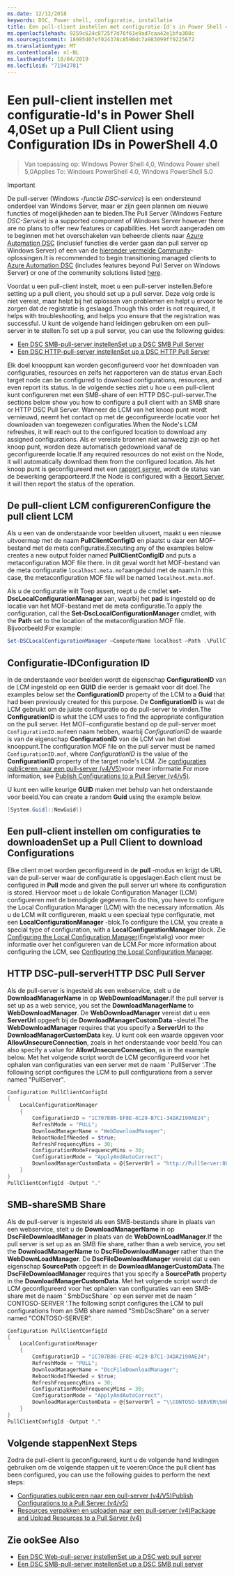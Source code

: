 ```yaml
---
ms.date: 12/12/2018
keywords: DSC, Power shell, configuratie, installatie
title: Een pull-client instellen met configuratie-Id's in Power Shell 4,0
ms.openlocfilehash: 9259c624c8725f7d76f61e9ad7caa42e1bfa308c
ms.sourcegitcommit: 18985d07ef024378c8590dc7a983099ff9225672
ms.translationtype: MT
ms.contentlocale: nl-NL
ms.lasthandoff: 10/04/2019
ms.locfileid: "71942781"
---
```

# <a name="set-up-a-pull-client-using-configuration-ids-in-powershell-40"></a><span data-ttu-id="71972-103">Een pull-client instellen met configuratie-Id's in Power Shell 4,0</span><span class="sxs-lookup"><span data-stu-id="71972-103">Set up a Pull Client using Configuration IDs in PowerShell 4.0</span></span>

><span data-ttu-id="71972-104">Van toepassing op: Windows Power Shell 4,0, Windows Power shell 5,0</span><span class="sxs-lookup"><span data-stu-id="71972-104">Applies To: Windows PowerShell 4.0, Windows PowerShell 5.0</span></span>

> [!IMPORTANT]
> <span data-ttu-id="71972-105">De pull-server (Windows *-functie DSC-service*) is een ondersteund onderdeel van Windows Server, maar er zijn geen plannen om nieuwe functies of mogelijkheden aan te bieden.</span><span class="sxs-lookup"><span data-stu-id="71972-105">The Pull Server (Windows Feature *DSC-Service*) is a supported component of Windows Server however there are no plans to offer new features or capabilities.</span></span> <span data-ttu-id="71972-106">Het wordt aangeraden om te beginnen met het overschakelen van beheerde clients naar [Azure Automation DSC](/azure/automation/automation-dsc-getting-started) (inclusief functies die verder gaan dan pull server op Windows Server) of een van de [hieronder vermelde Community](pullserver.md#community-solutions-for-pull-service)-oplossingen.</span><span class="sxs-lookup"><span data-stu-id="71972-106">It is recommended to begin transitioning managed clients to [Azure Automation DSC](/azure/automation/automation-dsc-getting-started) (includes features beyond Pull Server on Windows Server) or one of the community solutions listed [here](pullserver.md#community-solutions-for-pull-service).</span></span>

<span data-ttu-id="71972-107">Voordat u een pull-client instelt, moet u een pull-server instellen.</span><span class="sxs-lookup"><span data-stu-id="71972-107">Before setting up a pull client, you should set up a pull server.</span></span> <span data-ttu-id="71972-108">Deze volg orde is niet vereist, maar helpt bij het oplossen van problemen en helpt u ervoor te zorgen dat de registratie is geslaagd.</span><span class="sxs-lookup"><span data-stu-id="71972-108">Though this order is not required, it helps with troubleshooting, and helps you ensure that the registration was successful.</span></span> <span data-ttu-id="71972-109">U kunt de volgende hand leidingen gebruiken om een pull-server in te stellen:</span><span class="sxs-lookup"><span data-stu-id="71972-109">To set up a pull server, you can use the following guides:</span></span>

- [<span data-ttu-id="71972-110">Een DSC SMB-pull-server instellen</span><span class="sxs-lookup"><span data-stu-id="71972-110">Set up a DSC SMB Pull Server</span></span>](pullServerSmb.md)
- [<span data-ttu-id="71972-111">Een DSC HTTP-pull-server instellen</span><span class="sxs-lookup"><span data-stu-id="71972-111">Set up a DSC HTTP Pull Server</span></span>](pullServer.md)

<span data-ttu-id="71972-112">Elk doel knooppunt kan worden geconfigureerd voor het downloaden van configuraties, resources en zelfs het rapporteren van de status ervan.</span><span class="sxs-lookup"><span data-stu-id="71972-112">Each target node can be configured to download configurations, resources, and even report its status.</span></span> <span data-ttu-id="71972-113">In de volgende secties ziet u hoe u een pull-client kunt configureren met een SMB-share of een HTTP DSC-pull-server.</span><span class="sxs-lookup"><span data-stu-id="71972-113">The sections below show you how to configure a pull client with an SMB share or HTTP DSC Pull Server.</span></span> <span data-ttu-id="71972-114">Wanneer de LCM van het knoop punt wordt vernieuwd, neemt het contact op met de geconfigureerde locatie voor het downloaden van toegewezen configuraties.</span><span class="sxs-lookup"><span data-stu-id="71972-114">When the Node's LCM refreshes, it will reach out to the configured location to download any assigned configurations.</span></span> <span data-ttu-id="71972-115">Als er vereiste bronnen niet aanwezig zijn op het knoop punt, worden deze automatisch gedownload vanaf de geconfigureerde locatie.</span><span class="sxs-lookup"><span data-stu-id="71972-115">If any required resources do not exist on the Node, it will automatically download them from the configured location.</span></span> <span data-ttu-id="71972-116">Als het knoop punt is geconfigureerd met een [rapport server](reportServer.md), wordt de status van de bewerking gerapporteerd.</span><span class="sxs-lookup"><span data-stu-id="71972-116">If the Node is configured with a [Report Server](reportServer.md), it will then report the status of the operation.</span></span>

## <a name="configure-the-pull-client-lcm"></a><span data-ttu-id="71972-117">De pull-client LCM configureren</span><span class="sxs-lookup"><span data-stu-id="71972-117">Configure the pull client LCM</span></span>

<span data-ttu-id="71972-118">Als u een van de onderstaande voor beelden uitvoert, maakt u een nieuwe uitvoermap met de naam **PullClientConfigID** en plaatst u daar een MOF-bestand met de meta configuratie.</span><span class="sxs-lookup"><span data-stu-id="71972-118">Executing any of the examples below creates a new output folder named **PullClientConfigID** and puts a metaconfiguration MOF file there.</span></span> <span data-ttu-id="71972-119">In dit geval wordt het MOF-bestand van de meta configuratie `localhost.meta.mof`aangeduid met de naam.</span><span class="sxs-lookup"><span data-stu-id="71972-119">In this case, the metaconfiguration MOF file will be named `localhost.meta.mof`.</span></span>

<span data-ttu-id="71972-120">Als u de configuratie wilt Toep assen, roept u de cmdlet **set-DscLocalConfigurationManager** aan, waarbij het **pad** is ingesteld op de locatie van het MOF-bestand met de meta configuratie.</span><span class="sxs-lookup"><span data-stu-id="71972-120">To apply the configuration, call the **Set-DscLocalConfigurationManager** cmdlet, with the **Path** set to the location of the metaconfiguration MOF file.</span></span> <span data-ttu-id="71972-121">Bijvoorbeeld:</span><span class="sxs-lookup"><span data-stu-id="71972-121">For example:</span></span>

```powershell
Set-DSCLocalConfigurationManager –ComputerName localhost –Path .\PullClientConfigId –Verbose.
```

## <a name="configuration-id"></a><span data-ttu-id="71972-122">Configuratie-ID</span><span class="sxs-lookup"><span data-stu-id="71972-122">Configuration ID</span></span>

<span data-ttu-id="71972-123">In de onderstaande voor beelden wordt de eigenschap **ConfigurationID** van de LCM ingesteld op een **GUID** die eerder is gemaakt voor dit doel.</span><span class="sxs-lookup"><span data-stu-id="71972-123">The examples below set the **ConfigurationID** property of the LCM to a **Guid** that had been previously created for this purpose.</span></span> <span data-ttu-id="71972-124">De **ConfigurationID** is wat de LCM gebruikt om de juiste configuratie op de pull-server te vinden.</span><span class="sxs-lookup"><span data-stu-id="71972-124">The **ConfigurationID** is what the LCM uses to find the appropriate configuration on the pull server.</span></span> <span data-ttu-id="71972-125">Het MOF-configuratie bestand op de pull-server moet `ConfigurationID.mof`een naam hebben, waarbij *ConfigurationID* de waarde is van de eigenschap **ConfigurationID** van de LCM van het doel knooppunt.</span><span class="sxs-lookup"><span data-stu-id="71972-125">The configuration MOF file on the pull server must be named `ConfigurationID.mof`, where *ConfigurationID* is the value of the **ConfigurationID** property of the target node's LCM.</span></span> <span data-ttu-id="71972-126">Zie [configuraties publiceren naar een pull-server (v4/V5)](publishConfigs.md)voor meer informatie.</span><span class="sxs-lookup"><span data-stu-id="71972-126">For more information, see [Publish Configurations to a Pull Server (v4/v5)](publishConfigs.md).</span></span>

<span data-ttu-id="71972-127">U kunt een wille keurige **GUID** maken met behulp van het onderstaande voor beeld.</span><span class="sxs-lookup"><span data-stu-id="71972-127">You can create a random **Guid** using the example below.</span></span>

```powershell
[System.Guid]::NewGuid()
```

## <a name="set-up-a-pull-client-to-download-configurations"></a><span data-ttu-id="71972-128">Een pull-client instellen om configuraties te downloaden</span><span class="sxs-lookup"><span data-stu-id="71972-128">Set up a Pull Client to download Configurations</span></span>

<span data-ttu-id="71972-129">Elke client moet worden geconfigureerd in de **pull** -modus en krijgt de URL van de pull-server waar de configuratie is opgeslagen.</span><span class="sxs-lookup"><span data-stu-id="71972-129">Each client must be configured in **Pull** mode and given the pull server url where its configuration is stored.</span></span> <span data-ttu-id="71972-130">Hiervoor moet u de lokale Configuration Manager (LCM) configureren met de benodigde gegevens.</span><span class="sxs-lookup"><span data-stu-id="71972-130">To do this, you have to configure the Local Configuration Manager (LCM) with the necessary information.</span></span> <span data-ttu-id="71972-131">Als u de LCM wilt configureren, maakt u een speciaal type configuratie, met een **LocalConfigurationManager** -blok.</span><span class="sxs-lookup"><span data-stu-id="71972-131">To configure the LCM, you create a special type of configuration, with a **LocalConfigurationManager** block.</span></span> <span data-ttu-id="71972-132">Zie [Configuring the Local Configuration Manager](../managing-nodes/metaConfig4.md)(Engelstalig) voor meer informatie over het configureren van de LCM.</span><span class="sxs-lookup"><span data-stu-id="71972-132">For more information about configuring the LCM, see [Configuring the Local Configuration Manager](../managing-nodes/metaConfig4.md).</span></span>

## <a name="http-dsc-pull-server"></a><span data-ttu-id="71972-133">HTTP DSC-pull-server</span><span class="sxs-lookup"><span data-stu-id="71972-133">HTTP DSC Pull Server</span></span>

<span data-ttu-id="71972-134">Als de pull-server is ingesteld als een webservice, stelt u de **DownloadManagerName** in op **WebDownloadManager**.</span><span class="sxs-lookup"><span data-stu-id="71972-134">If the pull server is set up as a web service, you set the **DownloadManagerName** to **WebDownloadManager**.</span></span> <span data-ttu-id="71972-135">De **WebDownloadManager** vereist dat u een **ServerUrl** opgeeft bij de **DownloadManagerCustomData** -sleutel.</span><span class="sxs-lookup"><span data-stu-id="71972-135">The **WebDownloadManager** requires that you specify a **ServerUrl** to the **DownloadManagerCustomData** key.</span></span> <span data-ttu-id="71972-136">U kunt ook een waarde opgeven voor **AllowUnsecureConnection**, zoals in het onderstaande voor beeld.</span><span class="sxs-lookup"><span data-stu-id="71972-136">You can also specify a value for **AllowUnsecureConnection**, as in the example below.</span></span> <span data-ttu-id="71972-137">Met het volgende script wordt de LCM geconfigureerd voor het ophalen van configuraties van een server met de naam ' PullServer '.</span><span class="sxs-lookup"><span data-stu-id="71972-137">The following script configures the LCM to pull configurations from a server named "PullServer".</span></span>

```powershell
Configuration PullClientConfigId
{
    LocalConfigurationManager
    {
        ConfigurationID = "1C707B86-EF8E-4C29-B7C1-34DA2190AE24";
        RefreshMode = "PULL";
        DownloadManagerName = "WebDownloadManager";
        RebootNodeIfNeeded = $true;
        RefreshFrequencyMins = 30;
        ConfigurationModeFrequencyMins = 30;
        ConfigurationMode = "ApplyAndAutoCorrect";
        DownloadManagerCustomData = @{ServerUrl = "http://PullServer:8080/PSDSCPullServer/PSDSCPullServer.svc"; AllowUnsecureConnection = "TRUE"}
    }
}
PullClientConfigId -Output "."
```

## <a name="smb-share"></a><span data-ttu-id="71972-138">SMB-share</span><span class="sxs-lookup"><span data-stu-id="71972-138">SMB Share</span></span>

<span data-ttu-id="71972-139">Als de pull-server is ingesteld als een SMB-bestands share in plaats van een webservice, stelt u de **DownloadManagerName** in op **DscFileDownloadManager** in plaats van de **WebDownLoadManager**.</span><span class="sxs-lookup"><span data-stu-id="71972-139">If the pull server is set up as an SMB file share, rather than a web service, you set the **DownloadManagerName** to **DscFileDownloadManager** rather than the **WebDownLoadManager**.</span></span> <span data-ttu-id="71972-140">De **DscFileDownloadManager** vereist dat u een eigenschap **SourcePath** opgeeft in de **DownloadManagerCustomData**.</span><span class="sxs-lookup"><span data-stu-id="71972-140">The **DscFileDownloadManager** requires that you specify a **SourcePath** property in the **DownloadManagerCustomData**.</span></span> <span data-ttu-id="71972-141">Met het volgende script wordt de LCM geconfigureerd voor het ophalen van configuraties van een SMB-share met de naam ' SmbDscShare ' op een server met de naam ' CONTOSO-SERVER '.</span><span class="sxs-lookup"><span data-stu-id="71972-141">The following script configures the LCM to pull configurations from an SMB share named "SmbDscShare" on a server named "CONTOSO-SERVER".</span></span>

```powershell
Configuration PullClientConfigId
{
    LocalConfigurationManager
    {
        ConfigurationID = "1C707B86-EF8E-4C29-B7C1-34DA2190AE24";
        RefreshMode = "PULL";
        DownloadManagerName = "DscFileDownloadManager";
        RebootNodeIfNeeded = $true;
        RefreshFrequencyMins = 30;
        ConfigurationModeFrequencyMins = 30;
        ConfigurationMode = "ApplyAndAutoCorrect";
        DownloadManagerCustomData = @{ServerUrl = "\\CONTOSO-SERVER\SmbDscShare"}
    }
}
PullClientConfigId -Output "."
```

## <a name="next-steps"></a><span data-ttu-id="71972-142">Volgende stappen</span><span class="sxs-lookup"><span data-stu-id="71972-142">Next Steps</span></span>

<span data-ttu-id="71972-143">Zodra de pull-client is geconfigureerd, kunt u de volgende hand leidingen gebruiken om de volgende stappen uit te voeren:</span><span class="sxs-lookup"><span data-stu-id="71972-143">Once the pull client has been configured, you can use the following guides to perform the next steps:</span></span>

- [<span data-ttu-id="71972-144">Configuraties publiceren naar een pull-server (v4/V5)</span><span class="sxs-lookup"><span data-stu-id="71972-144">Publish Configurations to a Pull Server (v4/v5)</span></span>](publishConfigs.md)
- [<span data-ttu-id="71972-145">Resources verpakken en uploaden naar een pull-server (v4)</span><span class="sxs-lookup"><span data-stu-id="71972-145">Package and Upload Resources to a Pull Server (v4)</span></span>](package-upload-resources.md)

## <a name="see-also"></a><span data-ttu-id="71972-146">Zie ook</span><span class="sxs-lookup"><span data-stu-id="71972-146">See Also</span></span>

- [<span data-ttu-id="71972-147">Een DSC Web-pull-server instellen</span><span class="sxs-lookup"><span data-stu-id="71972-147">Set up a DSC web pull server</span></span>](pullServer.md)
- [<span data-ttu-id="71972-148">Een DSC SMB-pull-server instellen</span><span class="sxs-lookup"><span data-stu-id="71972-148">Set up a DSC SMB pull server</span></span>](pullServerSMB.md)
